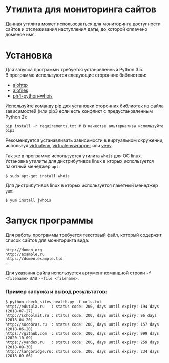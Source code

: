 # Утилита для мониторинга сайтов

Данная утилита может использоваться для мониторинга доступности сайтов и отслеживания наступления даты, до которой оплачено доменое имя.

# Установка

Для запуска программы требуется установленный Python 3.5.  
В программе используются следующие сторонние библиотеки:  
- [aiohttp](https://aiohttp.readthedocs.io/en/stable/)
- [aiofiles](https://github.com/Tinche/aiofiles)
- [ph4-python-whois](https://github.com/ph4r05/python-whois)

Используйте команду pip для установки сторонних библиотек из файла зависимостей (или pip3 если есть конфликт с предустановленным Python 2):
```
pip install -r requirements.txt # В качестве альтернативы используйте pip3
```
Рекомендуется устанавливать зависимости в виртуальном окружении, используя [virtualenv](https://github.com/pypa/virtualenv), [virtualenvwrapper](https://pypi.python.org/pypi/virtualenvwrapper) или [venv](https://docs.python.org/3/library/venv.html).

Так же в программе используется утилита ```whois``` для OC linux.  
Установка утилиты для дистрибутивов linux в кторых используется пакетный менеджер ```apt```:  
```
$ sudo apt-get install whois
```

Для дистрибутивов linux в кторых используется пакетный менеджер ```yum```:  
```
$ yum install jwhois
```
# Запуск программы
Для работы программы требуется текстовый файл, который содержит список сайтов для мониторинга вида:
```
http://domen.org
http://example.ru
https://domen.example.tld
...
```
Для указания файла используется аргумент командной строки ```-f <filename>``` или ```--file <filename>```.

### Пример запуска и вывод результатов:
```
$ python check_sites_health.py -f urls.txt
http://edutula.ru   : status code: 200, days until expiry: 194 days (2018-07-27)
http://schoolmit.ru : status code: 200, days until expiry: 96 days (2018-04-20)
http://socobraz.ru  : status code: 200, days until expiry: 157 days (2018-06-20)
https://github.com  : status code: 200, days until expiry: 999 days (2020-10-09)
https://yandex.ru   : status code: 200, days until expiry: 259 days (2018-09-30)
http://langbridge.ru: status code: 200, days until expiry: 234 days (2018-09-06)
```
